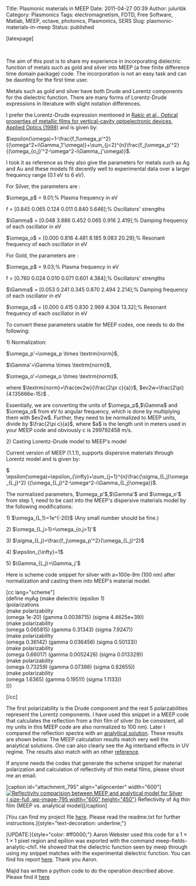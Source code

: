 Title: Plasmonic materials in MEEP
Date: 2011-04-27 00:39
Author: juluribk
Category: Plasmonics
Tags: electromagnetism, FDTD, Free Software, Matlab, MEEP, octave, photonics, Plasmonics, SERS
Slug: plasmonic-materials-in-meep
Status: published

\[latexpage\]

 

The aim of this post is to share my experience in incorporating dielectric function of metals such as gold and silver into MEEP (a free finite difference time domain package) code. The incorporation is not an easy task and can be daunting for the first time user.

Metals such as gold and silver have both Drude and Lorentz components for the dielectric function. There are many forms of Lorentz-Drude expressions in literature with slight notation differences.

I prefer the Lorentz-Drude expression mentioned in [Rakic et al., Optical properties of metallic films for vertical-cavity optoelectronic devices, Applied Optics (1998)](http://www.opticsinfobase.org/abstract.cfm?URI=ao-37-22-5271) and is given by:

\$\\epsilon(\\omega)=1-\\frac{f\_1\\omega\_p'\^2}{(\\omega\^2+i\\Gamma\_1'\\omega)}+\\sum\_{j=2}\^{n}\\frac{f\_j\\omega\_p'\^2}{(\\omega\_{o,j}'\^2-\\omega\^2-i\\Gamma\_j'\\omega)}\$.

I took it as reference as they also give the parameters for metals such as Ag and Au and these models fit decently well to experimental data over a larger frequency range (0.1 eV to 6 eV).

For Silver, the parameters are :

\$\\omega\_p\$ = 9.01;% Plasma frequency in eV

f = \[0.845 0.065 0.124 0.011 0.840 5.646\];% Oscillators' strengths

\$\\Gamma\$ = \[0.048 3.886 0.452 0.065 0.916 2.419\];% Damping frequency of each oscillator in eV

\$\\omega\_o\$ = \[0.000 0.816 4.481 8.185 9.083 20.29\];% Resonant frequency of each oscillator in eV

For Gold, the parameters are :

\$\\omega\_p\$ = 9.03;% Plasma frequency in eV

f = \[0.760 0.024 0.010 0.071 0.601 4.384\];% Oscillators' strengths

\$\\Gamma\$ = \[0.053 0.241 0.345 0.870 2.494 2.214\];% Damping frequency of each oscillator in eV

\$\\omega\_o\$ = \[0.000 0.415 0.830 2.969 4.304 13.32\];% Resonant frequency of each oscillator in eV

To convert these parameters usable for MEEP codes, one needs to do the following:

1\) Normalization:

\$\\omega\_p'=\\omega\_p \\times \\textrm{norm}\$,

\$\\Gamma'=\\Gamma \\times \\textrm{norm}\$,

\$\\omega\_o'=\\omega\_o \\times \\textrm{norm}\$,

where \$\\textrm{norm}=\\frac{ev2w}{\\frac{2\\pi c}{a}}\$, \$ev2w=\\frac{2\\pi}{4.135666e-15}\$ .

Essentially, we are converting the units of \$\\omega\_p\$,\$\\Gamma\$ and \$\\omega\_o\$ from eV to angular frequency, which is done by multiplying them with \$ev2w\$. Further, they need to be normalized to MEEP units, divide by \$\\frac{2\\pi c}{a}\$, where \$a\$ is the length unit in meters used in your MEEP code and obviously c is 299792458 m/s.

2\) Casting Lorentz-Drude model to MEEP's model

Current version of MEEP (1.1.1), supports dispersive materials through Lorentz model and is given by:

\$ \\epsilon(\\omega)=\\epsilon\_{\\infty}+\\sum\_{j=1}\^{n}\\frac{\\sigma\_{L,j}\\omega\_{L,j}\^2} {(\\omega\_{L,j}\^2-\\omega\^2-i\\Gamma\_{L,j}\\omega)}\$.

The normalized parameters, \$\\omega\_p'\$,\$\\Gamma'\$ and \$\\omega\_o'\$ from step 1, need to be cast into the MEEP's dispersive materials model by the following modifications:

1\) \$\\omega\_{L,1}=1e\^{-20}\$ (Any small number should be fine.)

2\) \$\\omega\_{L,j&gt;1}=\\omega\_{o,j&gt;1}'\$

3\) \$\\sigma\_{L,j}=\\frac{f\_j\\omega\_p'\^2}{\\omega\_{L,j}\^2}\$

4\) \$\\epsilon\_{\\infty}=1\$

5\) \$\\Gamma\_{L,j}=\\Gamma\_j'\$

Here is scheme code snippet for silver with a=100e-9m (100 nm) after normalization and casting them into MEEP's material model.

\[cc lang="scheme"\]  
(define myAg (make dielectric (epsilon 1)  
(polarizations  
(make polarizability  
(omega 1e-20) (gamma 0.0038715) (sigma 4.4625e+39))  
(make polarizability  
(omega 0.065815) (gamma 0.31343) (sigma 7.9247))  
(make polarizability  
(omega 0.36142) (gamma 0.036456) (sigma 0.50133))  
(make polarizability  
(omega 0.66017) (gamma 0.0052426) (sigma 0.013329))  
(make polarizability  
(omega 0.73259) (gamma 0.07388) (sigma 0.82655))  
(make polarizability  
(omega 1.6365) (gamma 0.19511) (sigma 1.1133))  
)))

\[/cc\]

The first polarizability is the Drude component and the rest 5 polarzabilities represent the Lorentz components. I have used this snippet in a MEEP code that calculates the reflection from a thin film of silver (to be consistent, all my units in this MEEP code are also normalized to 100 nm). Later I compared the reflection spectra with an [analytical solution](http://en.wikipedia.org/wiki/Fresnel_equations). These results are shown below. The MEEP calculation results match very well the analytical solutions. One can also clearly see the Ag interband effects in UV regime. The results also match with an other [reference](http://upload.wikimedia.org/wikipedia/commons/9/9d/Image-Metal-reflectance.png).

If anyone needs the codes that generate the scheme snippet for material polarization and calculation of reflectivity of thin metal films, please shoot me an email.

\[caption id="attachment\_795" align="aligncenter" width="600"\][![](http://juluribk.com/wp-content/uploads/2011/04/bitmap.png "Reflectivity comparision between MEEP and analytical model for Silver"){.size-full .wp-image-795 width="600" height="450"}](http://juluribk.com/wp-content/uploads/2011/04/bitmap.png) Reflectivity of Ag thin film (MEEP vs. analytical model)\[/caption\]

[You can find my project file [here](http://juluribk.com/wp-content/uploads/2011/04/reflection_meep_material_generator.zip). Please read the readme.txt for further instructions.]{style="text-decoration: underline;"}

[UPDATE:]{style="color: #ff0000;"} Aaron Webster used this code for a 1 × 1 × 1 pixel region and epilion was exported with the command meep-fields-analytic-chi1. He showed that the dielectric function seen by meep through using my snippet matches with the experimental dielectric function. You can find his report [here](http://falsecolour.com/aw/meep_metals/meep-metals.pdf). Thank you Aaron.

Majid has written a python code to do the operation described above. Please find it [here](http://msdresearch.blogspot.com/2012/02/understanding-meeps-dispersive-media.html)
